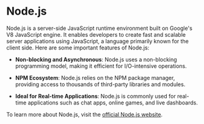 # Node.js

Node.js is a server-side JavaScript runtime environment built on Google's V8 JavaScript engine. It enables developers to create fast and scalable server applications using JavaScript, a language primarily known for the client side. Here are some important features of Node.js:

- **Non-blocking and Asynchronous**: Node.js uses a non-blocking programming model, making it efficient for I/O-intensive operations.

- **NPM Ecosystem**: Node.js relies on the NPM package manager, providing access to thousands of third-party libraries and modules.

- **Ideal for Real-time Applications**: Node.js is commonly used for real-time applications such as chat apps, online games, and live dashboards.

To learn more about Node.js, visit the [official Node.js website](https://nodejs.org/).
